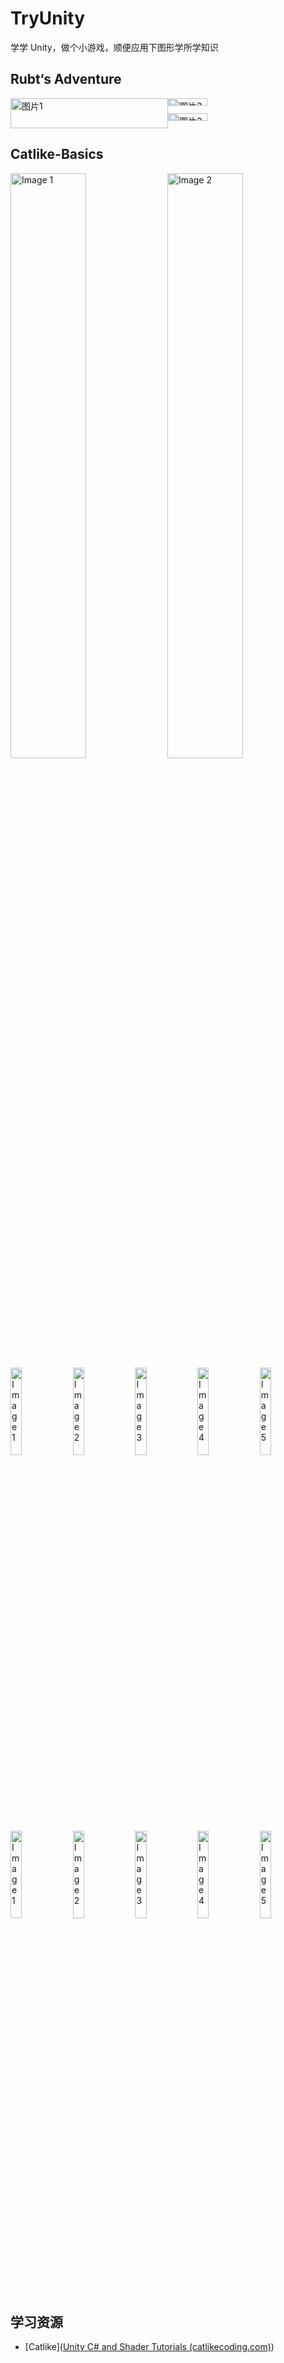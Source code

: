 # TryUnity

学学 Unity，做个小游戏，顺便应用下图形学所学知识

## Rubt‘s Adventure
<div style="display:flex;">
  <div style="flex:1;">
    <img src="./image/image-20230622220929741.png" alt="图片1" style="width:100%;">
  </div>
  <div style="flex:1;">
    <img src="./image/image-20230622220734181.png" alt="图片2" style="width:50%;">
    <img src="./image/image-20230622220845014.png" alt="图片3" style="width:50%;">
  </div>
</div>

## Catlike-Basics
<div>
  <img src="./image/image-20230623001145405.png" alt="Image 1" style="width:49%;">
  <img src="./image/image-20230623113527449.png" alt="Image 2" style="width:49%;">
</div>

<div>
  <img src="./image/image-20230623152347011.png" alt="Image 1" style="width:19%;">
  <img src="./image/image-20230623152412098.png" alt="Image 2" style="width:19%;">
  <img src="./image/image-20230623152436928.png" alt="Image 3" style="width:19%;">
  <img src="./image/image-20230623152456296.png" alt="Image 4" style="width:19%;">
  <img src="./image/image-20230623152512449.png" alt="Image 5" style="width:19%;">
</div>

<div>
  <img src="./image/image-20230624230943947.png" alt="Image 1" style="width:19%;">
  <img src="./image/image-20230624230957997.png" alt="Image 2" style="width:19%;">
  <img src="./image/image-20230624231007705.png" alt="Image 3" style="width:19%;">
  <img src="./image/image-20230624231018555.png" alt="Image 4" style="width:19%;">
  <img src="./image/image-20230624231053414.png" alt="Image 5" style="width:19%;">
</div>

## 学习资源

- [Catlike]([Unity C# and Shader Tutorials (catlikecoding.com)](https://catlikecoding.com/unity/tutorials/))
